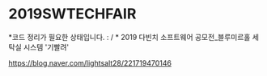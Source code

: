 # 2019SWTECHFAIR
*코드 정리가 필요한 상태입니다. : / *
2019 다빈치 소프트웨어 공모전_블루미르홀 세탁실 시스템 '기빨려'


https://blog.naver.com/lightsalt28/221719470146
